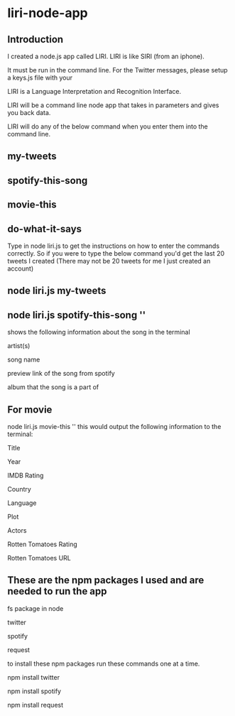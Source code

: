 # liri-node-app
Introduction
---
I created a node.js app called LIRI. LIRI is like SIRI (from an iphone).

It must be run in the command line.
For the Twitter messages, please setup a keys.js file with your 

LIRI is a Language Interpretation and Recognition Interface.

LIRI will be a command line node app that takes in parameters and gives you back data.

LIRI will do any of the below command when you enter them into the command line.

my-tweets
---------

spotify-this-song
-----------

movie-this
----------

do-what-it-says
---------------


Type in node liri.js to get the instructions on how to enter the commands correctly. So if you were to type the below command you'd get the last 20 tweets I created (There may not be 20 tweets for me I just created an account)

node liri.js my-tweets
----------------------


node liri.js spotify-this-song '<song name here>'
-----------------------------
shows the following information about the song in the terminal

artist(s)

song name

preview link of the song from spotify

album that the song is a part of


For movie
------------------
node liri.js movie-this '<movie name here>'
this would output the following information to the terminal:

Title

Year

IMDB Rating

Country

Language

Plot

Actors

Rotten Tomatoes Rating

Rotten Tomatoes URL

These are the npm packages I used and are needed to run the app
------

fs package in node

twitter 

spotify 

request 

to install these npm packages run these commands one at a time.

npm install twitter 

npm install spotify

npm install request 
